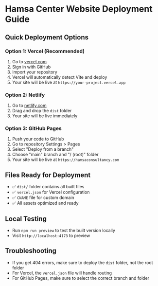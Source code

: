 # Hamsa Center Website Deployment Guide

## Quick Deployment Options

### Option 1: Vercel (Recommended)
1. Go to [vercel.com](https://vercel.com)
2. Sign in with GitHub
3. Import your repository
4. Vercel will automatically detect Vite and deploy
5. Your site will be live at `https://your-project.vercel.app`

### Option 2: Netlify
1. Go to [netlify.com](https://netlify.com)
2. Drag and drop the `dist` folder
3. Your site will be live immediately

### Option 3: GitHub Pages
1. Push your code to GitHub
2. Go to repository Settings > Pages
3. Select "Deploy from a branch"
4. Choose "main" branch and "/ (root)" folder
5. Your site will be live at `https://hamsaconsultancy.com`

## Files Ready for Deployment
- ✅ `dist/` folder contains all built files
- ✅ `vercel.json` for Vercel configuration
- ✅ `CNAME` file for custom domain
- ✅ All assets optimized and ready

## Local Testing
- Run `npm run preview` to test the built version locally
- Visit `http://localhost:4173` to preview

## Troubleshooting
- If you get 404 errors, make sure to deploy the `dist` folder, not the root folder
- For Vercel, the `vercel.json` file will handle routing
- For GitHub Pages, make sure to select the correct branch and folder